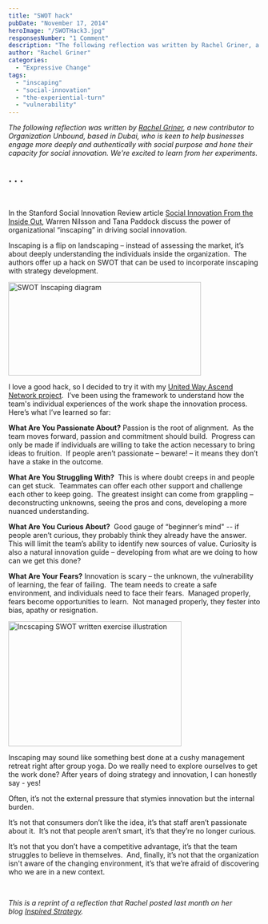 ```yaml
---
title: "SWOT hack"
pubDate: "November 17, 2014"
heroImage: "/SWOTHack3.jpg"
responsesNumber: "1 Comment"
description: "The following reflection was written by Rachel Griner, a new contributor to Organization Unbound, based in Dubai, who is keen to help businesses engage more deeply and authentically with social purpose and hone their capacity for social innovation. We’re excited to learn from her experiments."
author: "Rachel Griner"
categories: 
  - "Expressive Change"
tags: 
  - "inscaping"
  - "social-innovation"
  - "the-experiential-turn"
  - "vulnerability"
---
```


_The following reflection was written by [Rachel Griner](/rachel-griner/), a new contributor to Organization Unbound, based in Dubai, who is keen to help businesses engage more deeply and authentically with social purpose and hone their capacity for social innovation. We're excited to learn from her experiments._

## . . .

 

In the Stanford Social Innovation Review article [Social Innovation From the Inside Out](http://www.ssireview.org/articles/entry/social_innovation_from_the_inside_out), Warren Nilsson and Tana Paddock discuss the power of organizational “inscaping” in driving social innovation.

Inscaping is a flip on landscaping – instead of assessing the market, it’s about deeply understanding the individuals inside the organization.  The authors offer up a hack on SWOT that can be used to incorporate inscaping with strategy development.

<Image src="/SWOT-Inscaping2.jpg" alt="SWOT Inscaping diagram" width="385" height="187" id="left">

I love a good hack, so I decided to try it with my [United Way Ascend Network project](http://inspiredstrategy.blogspot.com/2014/04/joining-ascend-network.html).  I’ve been using the framework to understand how the team's individual experiences of the work shape the innovation process.  Here’s what I’ve learned so far:

**What Are You Passionate About?** Passion is the root of alignment.  As the team moves forward, passion and commitment should build.  Progress can only be made if individuals are willing to take the action necessary to bring ideas to fruition.  If people aren’t passionate – beware! – it means they don’t have a stake in the outcome.

**What Are You Struggling With?**  This is where doubt creeps in and people can get stuck.  Teammates can offer each other support and challenge each other to keep going.  The greatest insight can come from grappling – deconstructing unknowns, seeing the pros and cons, developing a more nuanced understanding.

**What Are You Curious About?**  Good gauge of “beginner’s mind" -- if people aren’t curious, they probably think they already have the answer.  This will limit the team’s ability to identify new sources of value. Curiosity is also a natural innovation guide – developing from what are we doing to how can we get this done?

**What Are Your Fears?** Innovation is scary – the unknown, the vulnerability of learning, the fear of failing.  The team needs to create a safe environment, and individuals need to face their fears.  Managed properly, fears become opportunities to learn.  Not managed properly, they fester into bias, apathy or resignation.

<Image src="/Inscaping-SWOT.jpg" alt="Incscaping SWOT written exercise illustration" width="346" height="250" id="right">

Inscaping may sound like something best done at a cushy management retreat right after group yoga. Do we really need to explore ourselves to get the work done? After years of doing strategy and innovation, I can honestly say - yes!

Often, it’s not the external pressure that stymies innovation but the internal burden.

It’s not that consumers don’t like the idea, it’s that staff aren’t passionate about it.  It’s not that people aren’t smart, it’s that they’re no longer curious.

It’s not that you don’t have a competitive advantage, it’s that the team struggles to believe in themselves.  And, finally, it’s not that the organization isn't aware of the changing environment, it’s that we’re afraid of discovering who we are in a new context.

 

_This is a reprint of a reflection that Rachel posted last month on her blog [Inspired Strategy](http://inspiredstrategy.blogspot.com/2014/10/social-innovation-tool-swot-hack-for.html)._
